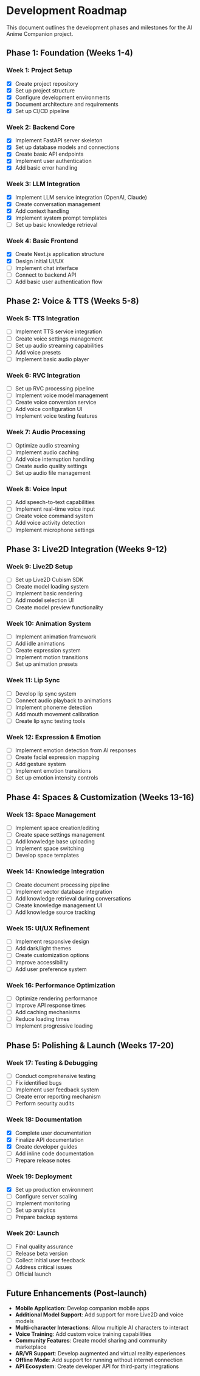# Development Roadmap

This document outlines the development phases and milestones for the AI Anime Companion project.

## Phase 1: Foundation (Weeks 1-4)

### Week 1: Project Setup
- [x] Create project repository
- [x] Set up project structure
- [x] Configure development environments
- [x] Document architecture and requirements
- [x] Set up CI/CD pipeline

### Week 2: Backend Core
- [x] Implement FastAPI server skeleton
- [x] Set up database models and connections
- [x] Create basic API endpoints
- [x] Implement user authentication
- [x] Add basic error handling

### Week 3: LLM Integration
- [x] Implement LLM service integration (OpenAI, Claude)
- [x] Create conversation management
- [x] Add context handling
- [x] Implement system prompt templates
- [ ] Set up basic knowledge retrieval

### Week 4: Basic Frontend
- [x] Create Next.js application structure
- [x] Design initial UI/UX
- [ ] Implement chat interface
- [ ] Connect to backend API
- [ ] Add basic user authentication flow

## Phase 2: Voice & TTS (Weeks 5-8)

### Week 5: TTS Integration
- [ ] Implement TTS service integration
- [ ] Create voice settings management
- [ ] Set up audio streaming capabilities
- [ ] Add voice presets
- [ ] Implement basic audio player

### Week 6: RVC Integration
- [ ] Set up RVC processing pipeline
- [ ] Implement voice model management
- [ ] Create voice conversion service
- [ ] Add voice configuration UI
- [ ] Implement voice testing features

### Week 7: Audio Processing
- [ ] Optimize audio streaming
- [ ] Implement audio caching
- [ ] Add voice interruption handling
- [ ] Create audio quality settings
- [ ] Set up audio file management

### Week 8: Voice Input
- [ ] Add speech-to-text capabilities
- [ ] Implement real-time voice input
- [ ] Create voice command system
- [ ] Add voice activity detection
- [ ] Implement microphone settings

## Phase 3: Live2D Integration (Weeks 9-12)

### Week 9: Live2D Setup
- [ ] Set up Live2D Cubism SDK
- [ ] Create model loading system
- [ ] Implement basic rendering
- [ ] Add model selection UI
- [ ] Create model preview functionality

### Week 10: Animation System
- [ ] Implement animation framework
- [ ] Add idle animations
- [ ] Create expression system
- [ ] Implement motion transitions
- [ ] Set up animation presets

### Week 11: Lip Sync
- [ ] Develop lip sync system
- [ ] Connect audio playback to animations
- [ ] Implement phoneme detection
- [ ] Add mouth movement calibration
- [ ] Create lip sync testing tools

### Week 12: Expression & Emotion
- [ ] Implement emotion detection from AI responses
- [ ] Create facial expression mapping
- [ ] Add gesture system
- [ ] Implement emotion transitions
- [ ] Set up emotion intensity controls

## Phase 4: Spaces & Customization (Weeks 13-16)

### Week 13: Space Management
- [ ] Implement space creation/editing
- [ ] Create space settings management
- [ ] Add knowledge base uploading
- [ ] Implement space switching
- [ ] Develop space templates

### Week 14: Knowledge Integration
- [ ] Create document processing pipeline
- [ ] Implement vector database integration
- [ ] Add knowledge retrieval during conversations
- [ ] Create knowledge management UI
- [ ] Add knowledge source tracking

### Week 15: UI/UX Refinement
- [ ] Implement responsive design
- [ ] Add dark/light themes
- [ ] Create customization options
- [ ] Improve accessibility
- [ ] Add user preference system

### Week 16: Performance Optimization
- [ ] Optimize rendering performance
- [ ] Improve API response times
- [ ] Add caching mechanisms
- [ ] Reduce loading times
- [ ] Implement progressive loading

## Phase 5: Polishing & Launch (Weeks 17-20)

### Week 17: Testing & Debugging
- [ ] Conduct comprehensive testing
- [ ] Fix identified bugs
- [ ] Implement user feedback system
- [ ] Create error reporting mechanism
- [ ] Perform security audits

### Week 18: Documentation
- [x] Complete user documentation
- [x] Finalize API documentation
- [x] Create developer guides
- [ ] Add inline code documentation
- [ ] Prepare release notes

### Week 19: Deployment
- [x] Set up production environment
- [ ] Configure server scaling
- [ ] Implement monitoring
- [ ] Set up analytics
- [ ] Prepare backup systems

### Week 20: Launch
- [ ] Final quality assurance
- [ ] Release beta version
- [ ] Collect initial user feedback
- [ ] Address critical issues
- [ ] Official launch

## Future Enhancements (Post-launch)

- **Mobile Application**: Develop companion mobile apps
- **Additional Model Support**: Add support for more Live2D and voice models
- **Multi-character Interactions**: Allow multiple AI characters to interact
- **Voice Training**: Add custom voice training capabilities
- **Community Features**: Create model sharing and community marketplace
- **AR/VR Support**: Develop augmented and virtual reality experiences
- **Offline Mode**: Add support for running without internet connection
- **API Ecosystem**: Create developer API for third-party integrations 